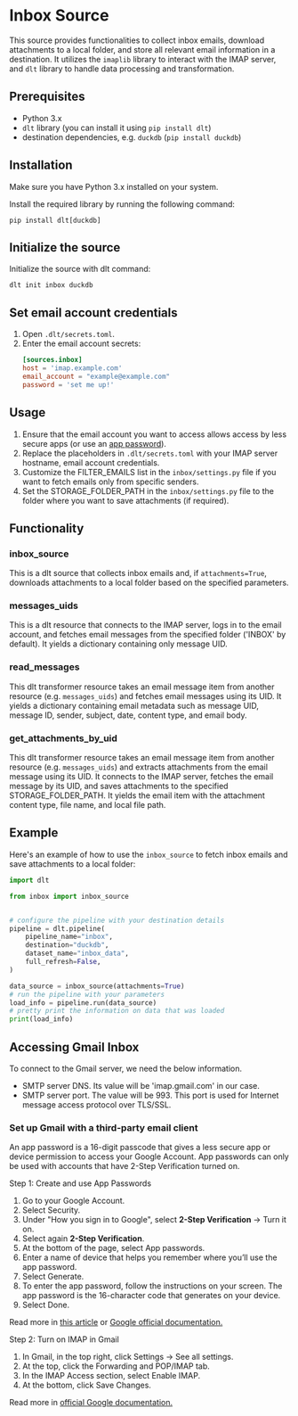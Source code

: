 # Inbox Source

This source provides functionalities to collect inbox emails, download attachments to a local
folder, and store all relevant email information in a destination. It utilizes the `imaplib` library
to interact with the IMAP server, and `dlt` library to handle data processing and transformation.

## Prerequisites

- Python 3.x
- `dlt` library (you can install it using `pip install dlt`)
- destination dependencies, e.g. `duckdb` (`pip install duckdb`)

## Installation

Make sure you have Python 3.x installed on your system.

Install the required library by running the following command:

```shell
pip install dlt[duckdb]
```

## Initialize the source

Initialize the source with dlt command:

```shell
dlt init inbox duckdb
```

## Set email account credentials

1. Open `.dlt/secrets.toml`.
1. Enter the email account secrets:
   ```toml
   [sources.inbox]
   host = 'imap.example.com'
   email_account = "example@example.com"
   password = 'set me up!'
   ```

## Usage

1. Ensure that the email account you want to access allows access by less secure apps (or use an
   [app password](#getting-gmail-app-password)).
1. Replace the placeholders in `.dlt/secrets.toml` with your IMAP server hostname, email account
   credentials.
1. Customize the FILTER_EMAILS list in the `inbox/settings.py` file if you want to fetch emails only
   from specific senders.
1. Set the STORAGE_FOLDER_PATH in the `inbox/settings.py` file to the folder where you want to save
   attachments (if required).

## Functionality

### inbox_source

This is a dlt source that collects inbox emails and, if `attachments=True`, downloads attachments to a
local folder based on the specified parameters.

### messages_uids

This is a dlt resource that connects to the IMAP server, logs in to the email account, and fetches email messages
from the specified folder ('INBOX' by default). It yields a dictionary containing only message UID.

### read_messages

This dlt transformer resource takes an email message item from another resource (e.g. `messages_uids`)
and fetches email messages using its UID. It yields a dictionary containing email metadata
such as message UID, message ID, sender, subject, date, content type, and email body.

### get_attachments_by_uid

This dlt transformer resource takes an email message item from another resource (e.g. `messages_uids`)
and extracts attachments from the email message using its UID. It connects to the IMAP server,
fetches the email message by its UID, and saves attachments to the specified STORAGE_FOLDER_PATH. It
yields the email item with the attachment content type, file name, and local file path.

## Example

Here's an example of how to use the `inbox_source` to fetch inbox emails and save attachments to a
local folder:

```python
import dlt

from inbox import inbox_source


# configure the pipeline with your destination details
pipeline = dlt.pipeline(
    pipeline_name="inbox",
    destination="duckdb",
    dataset_name="inbox_data",
    full_refresh=False,
)

data_source = inbox_source(attachments=True)
# run the pipeline with your parameters
load_info = pipeline.run(data_source)
# pretty print the information on data that was loaded
print(load_info)
```

## Accessing Gmail Inbox

To connect to the Gmail server, we need the below information.

- SMTP server DNS. Its value will be 'imap.gmail.com' in our case.
- SMTP server port. The value will be 993. This port is used for Internet message access protocol
  over TLS/SSL.

### Set up Gmail with a third-party email client

An app password is a 16-digit passcode that gives a less secure app or device permission to access
your Google Account. App passwords can only be used with accounts that have 2-Step Verification
turned on.

Step 1: Create and use App Passwords
1. Go to your Google Account.
1. Select Security.
1. Under "How you sign in to Google", select **2-Step Verification** -> Turn it on.
1. Select again **2-Step Verification**.
1. At the bottom of the page, select App passwords.
1. Enter a name of device that helps you remember where you’ll use the app password.
1. Select Generate.
1. To enter the app password, follow the instructions on your screen. The app password is the
   16-character code that generates on your device.
1. Select Done.

Read more in
[this article](https://pythoncircle.com/post/727/accessing-gmail-inbox-using-python-imaplib-module/)
or
[Google official documentation.](https://support.google.com/mail/answer/185833#zippy=%2Cwhy-you-may-need-an-app-password)

Step 2: Turn on IMAP in Gmail
1. In Gmail, in the top right, click Settings -> See all settings.
1. At the top, click the Forwarding and POP/IMAP tab.
1. In the IMAP Access section, select Enable IMAP.
1. At the bottom, click Save Changes.

Read more in [official Google documentation.](https://support.google.com/a/answer/9003945#zippy=%2Cstep-turn-on-imap-in-gmail)